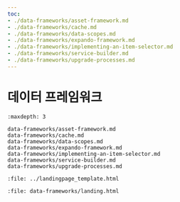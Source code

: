 ```yaml
---
toc:
- ./data-frameworks/asset-framework.md
- ./data-frameworks/cache.md
- ./data-frameworks/data-scopes.md
- ./data-frameworks/expando-framework.md
- ./data-frameworks/implementing-an-item-selector.md
- ./data-frameworks/service-builder.md
- ./data-frameworks/upgrade-processes.md
---
```

# 데이터 프레임워크

```{toctree}
:maxdepth: 3

data-frameworks/asset-framework.md
data-frameworks/cache.md
data-frameworks/data-scopes.md
data-frameworks/expando-framework.md
data-frameworks/implementing-an-item-selector.md
data-frameworks/service-builder.md
data-frameworks/upgrade-processes.md
```

```{raw} html
:file: ../landingpage_template.html
```

```{raw} html
:file: data-frameworks/landing.html
```